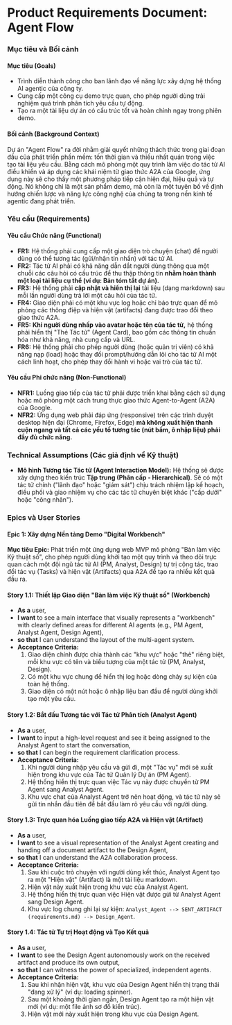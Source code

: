 # Product Requirements Document: Agent Flow

### **Mục tiêu và Bối cảnh**

#### **Mục tiêu (Goals)**

- Trình diễn thành công cho ban lãnh đạo về năng lực xây dựng hệ thống AI agentic của công ty.
- Cung cấp một công cụ demo trực quan, cho phép người dùng trải nghiệm quá trình phân tích yêu cầu tự động.
- Tạo ra một tài liệu dự án có cấu trúc tốt và hoàn chỉnh ngay trong phiên demo.

#### **Bối cảnh (Background Context)**

Dự án "Agent Flow" ra đời nhằm giải quyết những thách thức trong giai đoạn đầu của phát triển phần mềm: tốn thời gian và thiếu nhất quán trong việc tạo tài liệu yêu cầu. Bằng cách mô phỏng một quy trình làm việc do tác tử AI điều khiển và áp dụng các khái niệm từ giao thức A2A của Google, ứng dụng này sẽ cho thấy một phương pháp tiếp cận hiện đại, hiệu quả và tự động. Nó không chỉ là một sản phẩm demo, mà còn là một tuyên bố về định hướng chiến lược và năng lực công nghệ của chúng ta trong nền kinh tế agentic đang phát triển.

### **Yêu cầu (Requirements)**

#### **Yêu cầu Chức năng (Functional)**

- **FR1:** Hệ thống phải cung cấp một giao diện trò chuyện (chat) để người dùng có thể tương tác (gửi/nhận tin nhắn) với tác tử AI.
- **FR2:** Tác tử AI phải có khả năng dẫn dắt người dùng thông qua một chuỗi các câu hỏi có cấu trúc để thu thập thông tin **nhằm hoàn thành một loại tài liệu cụ thể (ví dụ: Bản tóm tắt dự án).**
- **FR3:** Hệ thống phải **cập nhật và hiển thị lại** tài liệu (dạng markdown) sau mỗi lần người dùng trả lời một câu hỏi của tác tử.
- **FR4:** Giao diện phải có một khu vực log hoặc chỉ báo trực quan để mô phỏng các thông điệp và hiện vật (artifacts) đang được trao đổi theo giao thức A2A.
- **FR5:** **Khi người dùng nhấp vào avatar hoặc tên của tác tử,** hệ thống phải hiển thị "Thẻ Tác tử" (Agent Card), bao gồm các thông tin chuẩn hóa như khả năng, nhà cung cấp và URL.
- **FR6:** Hệ thống phải cho phép người dùng (hoặc quản trị viên) có khả năng nạp (load) hoặc thay đổi prompt/hướng dẫn lõi cho tác tử AI một cách linh hoạt, cho phép thay đổi hành vi hoặc vai trò của tác tử.

#### **Yêu cầu Phi chức năng (Non-Functional)**

- **NFR1:** Luồng giao tiếp của tác tử phải được triển khai bằng cách sử dụng hoặc mô phỏng một cách trung thực giao thức Agent-to-Agent (A2A) của Google.
- **NFR2:** Ứng dụng web phải đáp ứng (responsive) trên các trình duyệt desktop hiện đại (Chrome, Firefox, Edge) **mà không xuất hiện thanh cuộn ngang và tất cả các yếu tố tương tác (nút bấm, ô nhập liệu) phải đầy đủ chức năng.**

### **Technical Assumptions (Các giả định về Kỹ thuật)**

- **Mô hình Tương tác Tác tử (Agent Interaction Model):** Hệ thống sẽ được xây dựng theo kiến trúc **Tập trung (Phân cấp - Hierarchical)**. Sẽ có một tác tử chính ("lãnh đạo" hoặc "giám sát") chịu trách nhiệm lập kế hoạch, điều phối và giao nhiệm vụ cho các tác tử chuyên biệt khác ("cấp dưới" hoặc "công nhân").

### **Epics và User Stories**

#### **Epic 1: Xây dựng Nền tảng Demo "Digital Workbench"**

**Mục tiêu Epic:** Phát triển một ứng dụng web MVP mô phỏng "Bàn làm việc Kỹ thuật số", cho phép người dùng khởi tạo một quy trình và theo dõi trực quan cách một đội ngũ tác tử AI (PM, Analyst, Design) tự trị cộng tác, trao đổi tác vụ (Tasks) và hiện vật (Artifacts) qua A2A để tạo ra nhiều kết quả đầu ra.

#### **Story 1.1: Thiết lập Giao diện "Bàn làm việc Kỹ thuật số" (Workbench)**

- **As a** user,
- **I want** to see a main interface that visually represents a "workbench" with clearly defined areas for different AI agents (e.g., PM Agent, Analyst Agent, Design Agent),
- **so that** I can understand the layout of the multi-agent system.
- **Acceptance Criteria:**
  1.  Giao diện chính được chia thành các "khu vực" hoặc "thẻ" riêng biệt, mỗi khu vực có tên và biểu tượng của một tác tử (PM, Analyst, Design).
  2.  Có một khu vực chung để hiển thị log hoặc dòng chảy sự kiện của toàn hệ thống.
  3.  Giao diện có một nút hoặc ô nhập liệu ban đầu để người dùng khởi tạo một yêu cầu.

#### **Story 1.2: Bắt đầu Tương tác với Tác tử Phân tích (Analyst Agent)**

- **As a** user,
- **I want** to input a high-level request and see it being assigned to the Analyst Agent to start the conversation,
- **so that** I can begin the requirement clarification process.
- **Acceptance Criteria:**
  1.  Khi người dùng nhập yêu cầu và gửi đi, một "Tác vụ" mới sẽ xuất hiện trong khu vực của Tác tử Quản lý Dự án (PM Agent).
  2.  Hệ thống hiển thị trực quan việc Tác vụ này được chuyển từ PM Agent sang Analyst Agent.
  3.  Khu vực chat của Analyst Agent trở nên hoạt động, và tác tử này sẽ gửi tin nhắn đầu tiên để bắt đầu làm rõ yêu cầu với người dùng.

#### **Story 1.3: Trực quan hóa Luồng giao tiếp A2A và Hiện vật (Artifact)**

- **As a** user,
- **I want** to see a visual representation of the Analyst Agent creating and handing off a document artifact to the Design Agent,
- **so that** I can understand the A2A collaboration process.
- **Acceptance Criteria:**
  1.  Sau khi cuộc trò chuyện với người dùng kết thúc, Analyst Agent tạo ra một "Hiện vật" (Artifact) là một tài liệu markdown.
  2.  Hiện vật này xuất hiện trong khu vực của Analyst Agent.
  3.  Hệ thống hiển thị trực quan việc Hiện vật được gửi từ Analyst Agent sang Design Agent.
  4.  Khu vực log chung ghi lại sự kiện: `Analyst_Agent --> SENT_ARTIFACT (requirements.md) --> Design_Agent`.

#### **Story 1.4: Tác tử Tự trị Hoạt động và Tạo Kết quả**

- **As a** user,
- **I want** to see the Design Agent autonomously work on the received artifact and produce its own output,
- **so that** I can witness the power of specialized, independent agents.
- **Acceptance Criteria:**
  1.  Sau khi nhận hiện vật, khu vực của Design Agent hiển thị trạng thái "đang xử lý" (ví dụ: loading spinner).
  2.  Sau một khoảng thời gian ngắn, Design Agent tạo ra một hiện vật mới (ví dụ: một file ảnh sơ đồ kiến trúc).
  3.  Hiện vật mới này xuất hiện trong khu vực của Design Agent.
